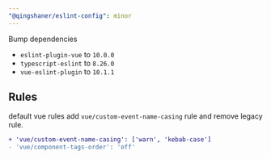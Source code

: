```yaml
---
"@qingshaner/eslint-config": minor
---
```


Bump dependencies
- `eslint-plugin-vue` to `10.0.0`
- `typescript-eslint` to `8.26.0`
- `vue-eslint-plugin` to `10.1.1`

## Rules

default vue rules add `vue/custom-event-name-casing` rule and remove legacy rule.

```diff
+ 'vue/custom-event-name-casing': ['warn', 'kebab-case']
- 'vue/component-tags-order': 'off'
```
